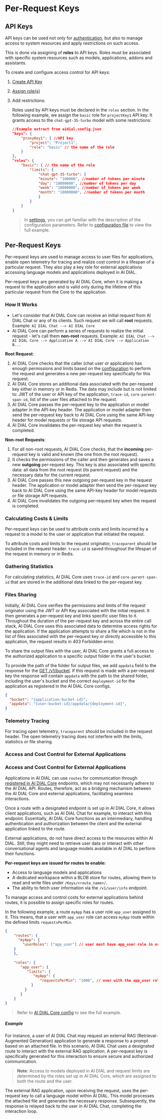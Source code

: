 # Per-Request Keys

## API Keys

API keys can be used not only for [authentication](/docs/Auth/3.%20programmatic-auth.md), but also to manage access to system resources and apply restrictions on such access.

This is done via assigning of **roles** to API keys. Roles must be associated with specific system resources such as models, applications, addons and assistants.

To create and configure access control for API keys:

1. [Create API Key](/docs/Auth/3.%20programmatic-auth.md#step-1-define-api-keys)
2. [Assign role(s)](/docs/Auth/3.%20programmatic-auth.md#step-2-assign-roles) 
3. Add restrictions: 

    Roles used by API keys must be declared in the `roles` section. In the following example, we assign the `basic` role for `projectKey1` API key. It grants access to the `chat-gpt-35-turbo` model with some restrictions:

    ```Json
    //Example extract from aidial.config.json
    "keys": {
        "proxyKey1": { //API key
            "project": "Project1",
            "role": "basic" // the name of the role
        }
    },
    "roles": {
        "basic": { // the name of the role
            "limits": {
                "chat-gpt-35-turbo": {
                "minute": "100000", //number of tokens per minute
                "day": "10000000", //number of tokens per day
                "week": "10000000", //number of tokens per week
                "month": "10000000", //number of tokens per month
                }
            }
        }
    }
    ```

    > In [settings](https://github.com/epam/ai-dial-core?tab=readme-ov-file#dynamic-settings), you can get familiar with the description of the configuration parameters. Refer to [configuration file](https://github.com/epam/ai-dial-core/blob/development/sample/aidial.config.json) to view the full example. 

## Per-Request Keys

Per-request keys are used to manage access to user files for applications, enable open telemetry for tracing and realize cost control in a lifespan of a particular request. They also play a key role for external applications accessing language models and applications deployed in AI DIAL.

Per-request keys are generated by AI DIAL Core, when it is making a request to the application and is valid only during the lifetime of this particular request from the Core to the application.

### How It Works

* Let's consider that AI DIAL Core can receive an initial request from AI DIAL Chat or any of its clients. Such request we will call **root** requests. Example: `AI DIAL Chat --> AI DIAL Core`
* AI DIAL Core can perform a series of requests to realize the initial request - let's call them **non-root** requests. Example: `AI DIAL Chat --> AI DIAL Core --> Application A --> AI DIAL Core --> Application B...`

**Root Request**:

1. AI DIAL Core checks that the caller (chat user or application) has enough permissions and limits based on the [configuration](docs/platform/3.core/2.access-control-intro.md#api-keys) to perform the request and generates a new per-request key specifically for this request.
2. AI DIAL Core stores an additional data associated with the per-request key either in memory or in Redis. The data may include but is not limited to: JWT of the user or API key of the application, `trace-id`, `core-parent-span-id`, list of the user files attached to the request.
3. AI DIAL Core passes the per-request key to the application or model adapter in the API-key header. The application or model adapter then send the per-request key back to AI DIAL Core using the same API-key header for model requests or file storage API requests.
4. AI DIAL Core invalidates the per-request key when the request is completed.

**Non-root Requests**:

1. For all non-root requests, AI DIAL Core checks, that the **incoming** per-request key is valid and known (the one from the root request).
2. It checks the permissions of the caller and then generates and saves a new **outgoing** per-request key. This key is also associated with specific data: all data from the root request (its parent request) and the necessary data for the current request.
3. AI DIAL Core passes this new outgoing per-request key in the request header. The application or model adapter then send the per-request key back to AI DIAL Core using the same API-key header for model requests or file storage API requests.
4. AI DIAL Core invalidates the outgoing per-request key when the request is completed.

### Calculating Costs & Limits

Per-request keys can be used to attribute costs and limits incurred by a request to a model to the user or application that initiated the request.

To attribute costs and limits to the request originator, `traceparent` should be included in the request header. `trace-id` is saved throughout the lifespan of the request in memory or in Redis.

### Gathering Statistics

For calculating statistics, AI DIAL Core uses `trace-id` and `core-parent-span-id` that are stored in the additional data linked to the per-request key.

### Files Sharing

Initially, AI DIAL Core verifies the permissions and limits of the request originator using the JWT or API Key associated with the initial request. It then generates a per-request key and links specific user files to it. Throughout the duration of the per-request key and across the entire call stack, AI DIAL Core uses this associated data to determine access rights for the application. If the application attempts to share a file which is not in the list of files associated with the per-request key or directly accessible to this application, the request results in 403 Forbidden error. 

To share the output files with the user, AI DIAL Core grants a full access to the authorized application to a specific output folder in the user's bucket.

To provide the path of the folder for output files, we add `appdata` field to the response for the [GET /v1/bucket](https://dialx.ai/dial_api#tag/Files/paths/~1v1~1bucket/get). If this request is made with a per-request key the response will contain `appdata` with the path to the shared folder, including the user's bucket and the correct `deployment-id` for the application as registered in the AI DIAL Core configs.

```json
{
  "bucket": "{application-bucket-id}",
  "appdata": "{user-bucket-id}/appdata/{deployment-id}",
}
```

### Telemetry Tracing

For tracing open telemetry, `traceparent` should be included in the request header. The open telemetry tracing does not interfere with the limits, statistics or file sharing.

### Access and Cost Control for External Applications

### Access and Cost Control for External Applications

Applications in AI DIAL can use `routes` for communication through [registered in AI DIAL Core](https://github.com/epam/ai-dial-core?tab=readme-ov-file#dynamic-settings) endpoints, which may not necessarily adhere to the AI DIAL API. Routes, therefore, act as a bridging mechanism between the AI DIAL Core and external applications, facilitating seamless interactions.

Once a route with a designated endpoint is set up in AI DIAL Core, it allows client applications, such as AI DIAL Chat for example, to interact with this endpoint. Essentially, AI DIAL Core functions as an intermediary, handling authentication and authorization between the client and the external application linked to the route.

External applications, do not have direct access to the resources within AI DIAL. Still, they might need to retrieve user data or interact with other conversational agents and language models available in AI DIAL to perform their functions.

**Per-request keys are issued for routes to enable:**

* Access to language models and applications
* A dedicated workspace within a BLOB store for routes, allowing them to read and write files under `/Keys/<route_name>/`.
* The ability to fetch user information via the `/v1/user/info` endpoint.

To manage access and control costs for external applications behind routes, it is possible to assign specific roles for routes.

In the following example, a route `myApp` has a user role `app_user` assigned to it. This means, that a user with `app_user` role can access `myApp` route within the defined limits `requestsPerMin`. 

```json
{
    "routes": {
      "myApp": {
        "userRoles": ["app_user"] // user must have app_user role in order to access the route
    }
    },
     
    "roles": {
       "app_user": {
          "limits": {
             "myApp": {
                "requestsPerMin": "1000", // user with the app_user role can call up to 1000 requests per min for the route myApp
            } 
         }
       }
    }
}
```

> Refer to [AI DIAL Core config](https://github.com/epam/ai-dial-core/blob/development/sample/aidial.config.json) to see the full example.

##### Example 

For instance, a user of AI DIAL Chat may request an external RAG (Retrieval-Augmented Generation) application to generate a response to a prompt based on an attached file. In this scenario, AI DIAL Chat uses a designated route to interact with the external RAG application. A per-request key is specifically generated for this interaction to ensure secure and authorized communication. 

> **Note**: Access to models deployed in AI DIAL and request limits are determined by the roles set up in AI DIAL Core, which are assigned to both the route and the user.

The external RAG application, upon receiving the request, uses the per-request key to call a language model within AI DIAL. This model processes the attached file and generates the necessary response. Subsequently, the response is relayed back to the user in AI DIAL Chat, completing the interaction loop.